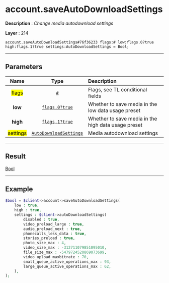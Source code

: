 # account.saveAutoDownloadSettings

**Description** : *Change media autodownload settings*

**Layer** : 214

```tl
account.saveAutoDownloadSettings#76f36233 flags:# low:flags.0?true high:flags.1?true settings:AutoDownloadSettings = Bool;
```

---

## Parameters

| Name | Type | Description |
| :---: | :---: | :--- |
| <mark>flags</mark> | [`#`](type/#) | Flags, see TL conditional fields |
| **low** | [`flags.0?true`](type/true) | Whether to save media in the low data usage preset |
| **high** | [`flags.1?true`](type/true) | Whether to save media in the high data usage preset |
| <mark>settings</mark> | [`AutoDownloadSettings`](type/AutoDownloadSettings) | Media autodownload settings |

---

## Result

[Bool](type/Bool)

---

## Example

```php
$bool = $client->account->saveAutoDownloadSettings(
	low : true,
	high : true,
	settings : $client->autoDownloadSettings(
		disabled : true,
		video_preload_large : true,
		audio_preload_next : true,
		phonecalls_less_data : true,
		stories_preload : true,
		photo_size_max : 4,
		video_size_max : -312711079851095010,
		file_size_max : -5479724520869073699,
		video_upload_maxbitrate : 70,
		small_queue_active_operations_max : 93,
		large_queue_active_operations_max : 62,
	),
);
```
